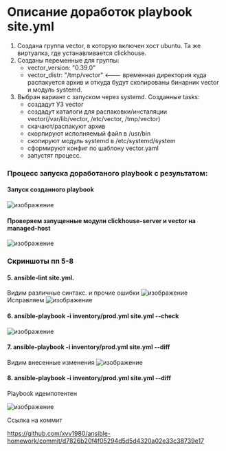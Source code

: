 # Описание доработок playbook site.yml

1. Создана группа vector, в которую включен хост ubuntu. Та же виртуалка, где устанавливается clickhouse.
2. Созданы переменные для группы:
   - vector_version: "0.39.0"
   - vector_distr: "/tmp/vector"   <--- временная директория куда распакуется архив и откуда будут скопированы бинарник vector и модуль systemd.
3. Выбран вариант с запуском через systemd.
   Созданные tasks:
     - создадут УЗ vector
     - создадут каталоги для распаковки/инсталяции  vector(/var/lib/vector, /etc/vector, /tmp/vector)
     - скачают/распакуют архив
     - скорпируют исполняемый файл в /usr/bin
     - скопируют модуль systemd в /etc/systemd/system
     - сформируют конфиг по шаблону  vector.yaml
     - запустят процесс.
       






### Процесс запуска доработаного playbook с результатом:

#### Запуск созданного playbook
![изображение](https://github.com/xvv1980/ansible-homework/assets/169840386/99dd9eea-901c-4d0d-aa30-2b36c23f27c9)
#### Проверяем запущенные модули clickhouse-server и vector на managed-host
![изображение](https://github.com/xvv1980/ansible-homework/assets/169840386/80e75277-3597-4930-9ee7-3839e13bbda9)

### Скриншоты пп 5-8
#### 5. ansible-lint site.yml.  
Видим различные синтакс. и прочие ошибки
![изображение](https://github.com/xvv1980/ansible-homework/assets/169840386/063a675a-0b67-44e9-af7c-fd9ff9d5f666)
Исправляем
![изображение](https://github.com/xvv1980/ansible-homework/assets/169840386/618802e2-6c47-4e04-b183-229215ca11f9)

#### 6. ansible-playbook -i inventory/prod.yml site.yml --check
![изображение](https://github.com/xvv1980/ansible-homework/assets/169840386/86adaff2-4329-4a3f-bcbe-1e81e2ed9298)

#### 7. ansible-playbook -i inventory/prod.yml site.yml --diff
Видим внесенные изменения
![изображение](https://github.com/xvv1980/ansible-homework/assets/169840386/6ac0d707-b533-4bdd-9afb-c6b2bb826313)

#### 8. ansible-playbook -i inventory/prod.yml site.yml --diff
Playbook идемпотентен

![изображение](https://github.com/xvv1980/ansible-homework/assets/169840386/5e9ccc1c-ceda-441d-a2cd-e61025d6c45c)


Ссылка на коммит

https://github.com/xvv1980/ansible-homework/commit/d7826b20f4f05294d5d5d4320a02e33c38739e17





